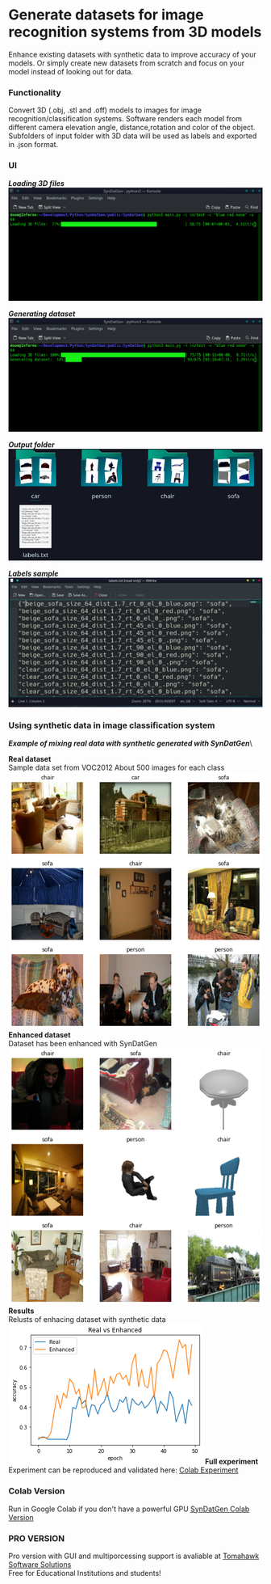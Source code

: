 # Generate datasets for image recognition systems from 3D models
Enhance existing datasets with synthetic data to improve accuracy of your models.
Or simply create new datasets from scratch and focus on your model instead of looking out for data.


### Functionality
Convert 3D (.obj, .stl and .off) models to images for image recognition/classification systems. 
Software renders each model from different camera elevation angle, distance,rotation and color of the object.
Subfolders of input folder with 3D data will be used as labels and exported in .json format.


### UI
***Loading 3D files***\
![Loading 3D files](UI/Loading%20models.png)

***Generating dataset***\
![Generating dataset](UI/Generating%20dataset.png)

***Output folder***\
![Output folder](UI/output_folder.png)

***Labels sample***\
![Labels](UI/labels.png)


### Using synthetic data in image classification system
***Example of mixing real data with synthetic generated with SynDatGen***\

**Real dataset**\
Sample data set from VOC2012 
About 500 images for each class
![Real_data](Results/real_data.png)
**Enhanced dataset**\
Dataset has been enhanced with SynDatGen
![enhanced_data](Results/enhanced_data.png)
**Results**\
Relusts of enhacing dataset with synthetic data
![results](Results/real_vs_enhanced.png)
**Full experiment**\
Experiment can be reproduced and validated here:
[Colab Experiment](https://colab.research.google.com/drive/1SaZaPVJGgoNMRPobCiwJ9i-LG4hbE2Ti)

### Colab Version
Run in Google Colab if you don't have a powerful GPU
[SynDatGen Colab Version](https://colab.research.google.com/drive/1gbUGjm5ZAXtcPgERu9FR2jAYC16dpSA0)

### PRO VERSION
Pro version with GUI and multiporcessing support is avaliable at [Tomahawk Software Solutions](https://tomahawk-software.solutions)\
Free for Educational Institutions and students!
